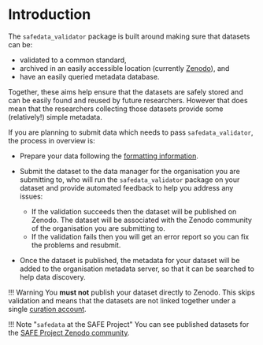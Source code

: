 # Introduction

The `safedata_validator` package is built around making sure that datasets can
be:

* validated to a common standard,
* archived in an easily accessible location (currently [Zenodo](https://zenodo.org)),
  and
* have an easily queried metadata database.

Together, these aims help ensure that the datasets are safely stored and can be easily
found and reused by future researchers. However that does mean that the researchers
collecting those datasets provide some (relatively!) simple metadata.

If you are planning to submit data which needs to pass `safedata_validator`, the
process in overview is:

* Prepare your data following the [formatting information](data_format/overview.md).
* Submit the dataset to the data manager for the organisation you are submitting
  to, who will run the `safedata_validator` package on your dataset and provide
  automated feedback to help you address any issues:

    * If the validation succeeds then the dataset will be published on Zenodo. The
    dataset will be associated with the Zenodo community of the organisation you are
    submitting to.
    * If the validation fails then you will get an error report so you can fix the
    problems and resubmit.

* Once the dataset is published, the metadata for your dataset will be added to the
  organisation metadata server, so that it can be searched to help data discovery.

!!! Warning
    You **must not** publish your dataset directly to Zenodo. This skips validation
    and means that the datasets are not linked together under a single [curation
    account](availability.md#data-curation).

!!! Note "`safedata` at the SAFE Project"
    You can see published datasets for the [SAFE Project Zenodo
    community](https://zenodo.org/communities/safe/).
